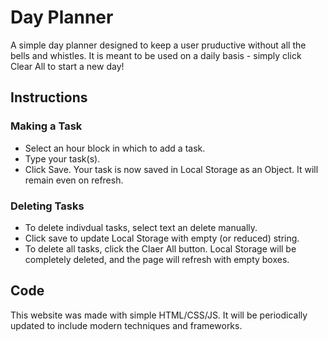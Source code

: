 # Day Planner
A simple day planner designed to keep a user pruductive without all the bells and whistles. It is meant to be used on a daily basis - simply click Clear All to start a new day!

## Instructions
### Making a Task
- Select an hour block in which to add a task.
- Type your task(s).
- Click Save. Your task is now saved in Local Storage as an Object. It will remain even on refresh.

### Deleting Tasks
- To delete indivdual tasks, select text an delete manually.
- Click save to update Local Storage with empty (or reduced) string.
- To delete all tasks, click the Claer All button. Local Storage will be completely deleted, and the page will refresh with empty boxes.

## Code
This website was made with simple HTML/CSS/JS. It will be periodically updated to include modern techniques and frameworks.
